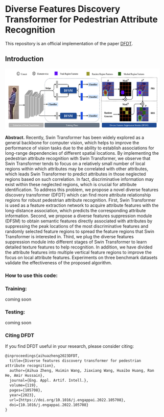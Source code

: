 
# Diverse Features Discovery Transformer for Pedestrian Attribute Recognition
This repository is an official implementation of the paper [DFDT](https://aihuazheng.github.io/publications/pdf/2023/2023-Diverse_features_discovery_transformer_for_pedestrian_attribute_recognition.pdf).

## Introduction
<img src="./miscs/dfdt.png" height = "200" alt="pipeline_dfdt" />

**Abstract.** Recently, Swin Transformer has been widely explored as a general backbone for computer vision, which helps to improve the performance of vision tasks due to the ability to establish associations for long-range dependencies of different spatial locations. By implementing the pedestrian attribute recognition with Swin Transformer, we observe that Swin Transformer tends to focus on a relatively small number of local regions within which attributes may be correlated with other attributes, which leads Swin Transformer to predict attributes in those neglected regions based on such correlation. In fact, discriminative information may exist within these neglected regions, which is crucial for attribute identification. To address this problem, we propose a novel diverse features discovery transformer (DFDT) which can find more attribute relationship regions for robust pedestrian attribute recognition. First, Swin Transformer is used as a feature extraction network to acquire attribute features with the long-distance association, which predicts the corresponding attribute information. Second, we propose a diverse features suppression module (DFSM) to obtain semantic features directly associated with attributes by suppressing the peak locations of the most discriminative features and randomly selected feature regions to spread the feature regions that Swin Transformer is interested in. Third, we plug the diverse features suppression module into different stages of Swin Transformer to learn detailed texture features to help recognition. In addition, we have divided the attribute features into multiple vertical feature regions to improve the focus on local attribute features. Experiments on three benchmark datasets validate the effectiveness of the proposed algorithm.

### How to use this code: 
### Training: 
coming soon

### Testing:
coming soon

### Citing DFDT
If you find DFDT useful in your research, please consider citing:

```
@inproceedings{aihuazheng2023DFDT,
  title={Diverse features discovery transformer for pedestrian attribute recognition},
  author={Aihua Zheng, Huimin Wang, Jiaxiang Wang, Huaibo Huang, Ran He, Amir Hussain},
  journal={Eng. Appl. Artif. Intell.},
  volume={119},
  pages={105708},
  year={2023},
  url={https://doi.org/10.1016/j.engappai.2022.105708},
  doi={10.1016/j.engappai.2022.105708}
}
```